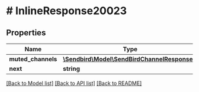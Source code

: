 # # InlineResponse20023

## Properties

Name | Type | Description | Notes
------------ | ------------- | ------------- | -------------
**muted_channels** | [**\Sendbird\Model\SendBirdChannelResponse[]**](SendBirdChannelResponse.md) |  | [optional]
**next** | **string** |  | [optional]

[[Back to Model list]](../../README.md#models) [[Back to API list]](../../README.md#endpoints) [[Back to README]](../../README.md)
